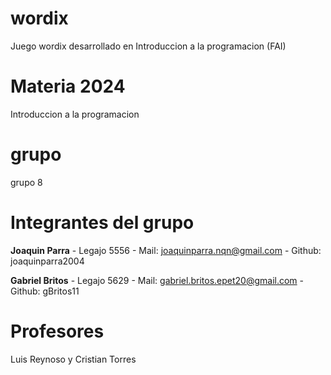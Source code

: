 # wordix
Juego wordix desarrollado en Introduccion a la programacion (FAI)

# Materia 2024
Introduccion a la programacion

# grupo
grupo 8

# Integrantes del grupo
**Joaquin Parra** - Legajo 5556 - Mail: joaquinparra.nqn@gmail.com  - Github: joaquinparra2004  

**Gabriel Britos** - Legajo 5629 - Mail: gabriel.britos.epet20@gmail.com - Github: gBritos11

# Profesores
Luis Reynoso y Cristian Torres